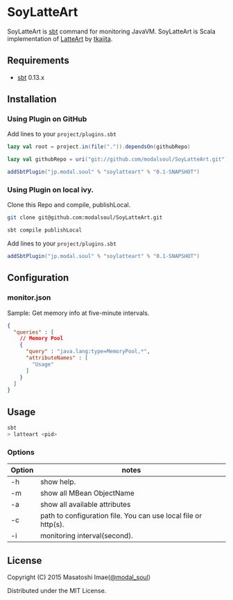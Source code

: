 SoyLatteArt
===

SoyLatteArt is [sbt](https://github.com/sbt/sbt) command for monitoring JavaVM.
SoyLatteArt is Scala implementation of [LatteArt](https://github.com/tkajita/latteart) by [tkajita](https://github.com/tkajita).

Requirements
------------

* [sbt](https://github.com/sbt/sbt) 0.13.x

## Installation

### Using Plugin on GitHub

Add lines to your `project/plugins.sbt`

```scala
lazy val root = project.in(file(".")).dependsOn(githubRepo)

lazy val githubRepo = uri("git://github.com/modalsoul/SoyLatteArt.git")

addSbtPlugin("jp.modal.soul" % "soylatteart" % "0.1-SNAPSHOT")
```

### Using Plugin on local ivy.

Clone this Repo and compile, publishLocal.

```bash
git clone git@github.com:modalsoul/SoyLatteArt.git

sbt compile publishLocal
```

Add lines to your `project/plugins.sbt`

```scala
addSbtPlugin("jp.modal.soul" % "soylatteart" % "0.1-SNAPSHOT")
```

## Configuration

### monitor.json

Sample: Get memory info at five-minute intervals.

```monitor.json
{
  "queries" : [
    // Memory Pool
    {
      "query" : "java.lang:type=MemoryPool,*",
      "attributeNames" : [
        "Usage"
      ]
    }
  ]
}
```

## Usage

```bash
sbt
> latteart <pid>
```

### Options

| Option        | notes         |
| ------------- | ------------- |
| -h            | show help.    |
| -m            | show all MBean ObjectName |
| -a            | show all available attributes      |
| -c            | path to configuration file. You can use local file or http(s).|
| -i            | monitoring interval(second).|

## License

Copyright (C) 2015 Masatoshi Imae([@modal_soul](http://twitter.com/modal_soul))

Distributed under the MIT License.